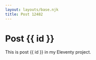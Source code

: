 ```yaml
---
layout: layouts/base.njk
title: Post 12482
---
```


# Post {{ id }}

This is post {{ id }} in my Eleventy project.
